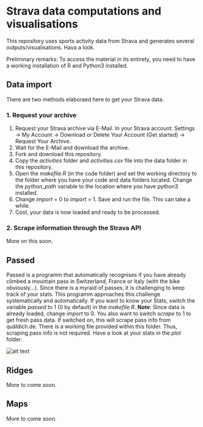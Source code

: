 # Strava data computations and visualisations
This repository uses sports activity data from Strava and generates several outputs/visualisations. Hava a look.

Preliminary remarks: To access the material in its entirety, you need to have a working installation of R and Python3 installed.

## Data import
There are two methods elaboraed here to get your Strava data.

### 1. Request your archive
1. Request your Strava archive via E-Mail. In your Strava account: Settings -> My Account -> Download or Delete Your Account (Get started) -> Request Your Archive.
2. Wait for the E-Mail and download the archive.
3. Fork and download this repository.
4. Copy the _activities_ folder and _activities.csv_ file into the data folder in this repository.
5. Open the _makefile.R_ (in the code folder) and set the working directory to the folder where you have your code and data folders located. Change the _python_path_ variable to the location where you have python3 installed.
6. Change _import_ = 0 to _import_ = 1. Save and run the file. This can take a while.
7. Cool, your data is now loaded and ready to be processed.

### 2. Scrape information through the Strava API
More on this soon.

## Passed
Passed is a programm that automatically recognises if you have already climbed a mountain pass in Switzerland, France or Italy (with the bike obviously...). Since there is a myraid of passes, it is challenging to keep track of your stats. This programm approaches this challenge systematically and automatically. If you want to know your Stats, switch the variable _passed_ to 1 (0 by default) in the _makefile.R_. **Note**: Since data is already loaded, change _import_ to 0. You also want to switch _scrape_ to 1 to get fresh pass data. If switched on, this will scrape pass info from quäldich.de. There is a working file provided within this folder. Thus, scraping pass info is not required. Have a look at your stats in the _plot_ folder.

![alt text](http://url/to/img.png)

## Ridges
More to come soon.

## Maps
More to come soon.
